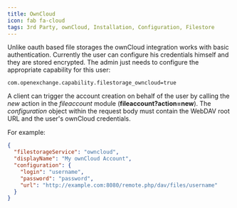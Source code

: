 ```yaml
---
title: OwnCloud
icon: fab fa-cloud
tags: 3rd Party, ownCloud, Installation, Configuration, Filestore
---
```


Unlike oauth based file storages the ownCloud integration works with basic authentication. Currently the user can configure his credentials himself and they are stored encrypted. The admin just needs to configure the appropriate capability for this user:

```
com.openexchange.capability.filestorage_owncloud=true 
```

A client can trigger the account creation on behalf of the user by calling the _new_ action in the _fileaccount_ module (__fileaccount?action=new__). 
The _configuration_ object within the request body must contain the WebDAV root URL and the user's ownCloud credentials.

For example:

```json
{
  "filestorageService": "owncloud",
  "displayName": "My ownCloud Account",
  "configuration": {
    "login": "username",
    "password": "password",
    "url": "http://example.com:8080/remote.php/dav/files/username"
  }
}
```

